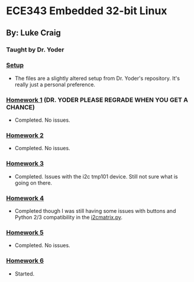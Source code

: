 # ECE343 Embedded 32-bit Linux
## By: Luke Craig
### Taught by Dr. Yoder

### [Setup](setup)
- The files are a slightly altered setup from Dr. Yoder's repository. It's really just a personal preference.

### [Homework 1](hw01) (DR. YODER PLEASE REGRADE WHEN YOU GET A CHANCE)
- Completed. No issues. 

### [Homework 2](hw02)
- Completed. No issues.

### [Homework 3](hw03)
- Completed. Issues with the i2c tmp101 device. Still not sure what is going on there.

### [Homework 4](hw04)
- Completed though I was still having some issues with buttons and Python 2/3 compatibility in the [i2cmatrix.py](hw04/i2cmatrix.py).

### [Homework 5](hw05)
- Completed. No issues.

### [Homework 6](hw06)
- Started.